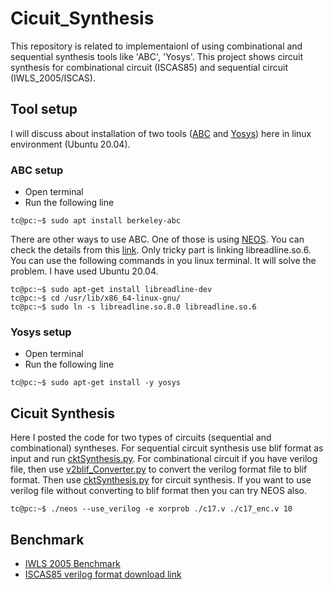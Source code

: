 # Cicuit_Synthesis
This repository is related to implementaionl of using combinational and sequential synthesis tools like 'ABC', 'Yosys'. This project shows circuit synthesis for combinational circuit (ISCAS85) and sequential circuit (IWLS_2005/ISCAS).

## Tool setup
I will discuss about installation of two tools ([ABC](https://people.eecs.berkeley.edu/~alanmi/abc/) and [Yosys](http://www.clifford.at/yosys/)) here in linux environment (Ubuntu 20.04). 

### ABC setup
- Open terminal
- Run the following line

```console
tc@pc:~$ sudo apt install berkeley-abc
```

There are other ways to use ABC. One of those is using [NEOS](https://bitbucket.org/kavehshm/neos/src/master/). You can check the details from this [link](https://bitbucket.org/kavehshm/neos/src/master/). Only tricky part is linking libreadline.so.6. You can use the following commands in you linux terminal. It will solve the problem. I have used Ubuntu 20.04.

```console
tc@pc:~$ sudo apt-get install libreadline-dev
tc@pc:~$ cd /usr/lib/x86_64-linux-gnu/
tc@pc:~$ sudo ln -s libreadline.so.8.0 libreadline.so.6
```

### Yosys setup
- Open terminal
- Run the following line

```console
tc@pc:~$ sudo apt-get install -y yosys
```

## Cicuit Synthesis
Here I posted the code for two types of circuits (sequential and combinational) syntheses.
For sequential circuit synthesis use blif format as input and run [cktSynthesis.py](/cktSynthesis.py).
For combinational circuit if you have verilog file, then use [v2blif_Converter.py](/v2blif_Converter.py) to convert the verilog format file to blif format. Then use [cktSynthesis.py](/cktSynthesis.py) for circuit synthesis.
If you want to use verilog file without converting to blif format then you can try NEOS also.

```console
tc@pc:~$ ./neos --use_verilog -e xorprob ./c17.v ./c17_enc.v 10
```


## Benchmark
- [IWLS 2005 Benchmark](https://iwls.org/iwls2005/benchmarks.html)
- [ISCAS85 verilog format download link](http://www.pld.ttu.ee/~maksim/benchmarks/iscas85/verilog/)
